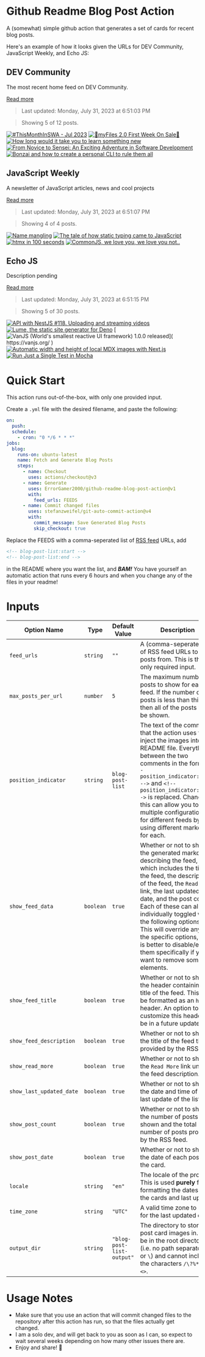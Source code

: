 # Github Readme Blog Post Action

A (somewhat) simple github action that generates a set of cards for recent blog posts.

Here's an example of how it looks given the URLs for DEV Community, JavaScript Weekly, and Echo JS:

<!-- post-list:start -->
## DEV Community

The most recent home feed on DEV Community.

[Read more](https://dev.to)
> Last updated: Monday, July 31, 2023 at 6:51:03 PM

> Showing 5 of 12 posts.

[![#ThisMonthInSWA - Jul 2023](https://raw.githubusercontent.com/ErrorGamer2000/github-readme-blog-post-action/main/generated_files/DEV_Community/_ThisMonthInSWA_-_Jul_2023.svg)](https://dev.to/azure/thismonthinswa-jul-2023-348h)
[![📁myFiles 2.0 First Week On Sale🚀](https://raw.githubusercontent.com/ErrorGamer2000/github-readme-blog-post-action/main/generated_files/DEV_Community/📁myFiles_2.0_First_Week_On_Sale🚀.svg)](https://dev.to/blueberry077/myfiles-20-first-week-on-sale-ma)
[![How long would it take you to learn something new](https://raw.githubusercontent.com/ErrorGamer2000/github-readme-blog-post-action/main/generated_files/DEV_Community/How_long_would_it_take_you_to_learn_something_new.svg)](https://dev.to/juanfrank77/how-long-would-it-take-you-to-learn-something-new-3go6)
[![From Novice to Sensei: An Exciting Adventure in Software Development](https://raw.githubusercontent.com/ErrorGamer2000/github-readme-blog-post-action/main/generated_files/DEV_Community/From_Novice_to_Sensei__An_Exciting_Adventure_in_Software_Development.svg)](https://dev.to/avwerosuoghene/from-novice-to-sensei-an-exciting-adventure-in-software-development-1nfk)
[![Bonzai and how to create a personal CLI to rule them all](https://raw.githubusercontent.com/ErrorGamer2000/github-readme-blog-post-action/main/generated_files/DEV_Community/Bonzai_and_how_to_create_a_personal_CLI_to_rule_them_all.svg)](https://dev.to/cherryramatis/bonzai-and-how-to-create-a-personal-cli-to-rule-them-all-1bnl)


## JavaScript Weekly

A newsletter of JavaScript articles, news and cool projects

[Read more](https://javascriptweekly.com/)
> Last updated: Monday, July 31, 2023 at 6:51:07 PM

> Showing 4 of 4 posts.

[![Name mangling](https://raw.githubusercontent.com/ErrorGamer2000/github-readme-blog-post-action/main/generated_files/JavaScript_Weekly/Name_mangling.svg)](https://javascriptweekly.com/issues/649)
[![The tale of how static typing came to JavaScript](https://raw.githubusercontent.com/ErrorGamer2000/github-readme-blog-post-action/main/generated_files/JavaScript_Weekly/The_tale_of_how_static_typing_came_to_JavaScript.svg)](https://javascriptweekly.com/issues/648)
[![htmx in 100 seconds](https://raw.githubusercontent.com/ErrorGamer2000/github-readme-blog-post-action/main/generated_files/JavaScript_Weekly/htmx_in_100_seconds.svg)](https://javascriptweekly.com/issues/647)
[![CommonJS, we love you, we love you not..](https://raw.githubusercontent.com/ErrorGamer2000/github-readme-blog-post-action/main/generated_files/JavaScript_Weekly/CommonJS__we_love_you__we_love_you_not...svg)](https://javascriptweekly.com/issues/646)


## Echo JS

Description pending

[Read more](
http://www.echojs.com
)
> Last updated: Monday, July 31, 2023 at 6:51:15 PM

> Showing 5 of 30 posts.

[![API with NestJS #118. Uploading and streaming videos](https://raw.githubusercontent.com/ErrorGamer2000/github-readme-blog-post-action/main/generated_files/_Echo_JS_/API_with_NestJS__118._Uploading_and_streaming_videos.svg)](https://wanago.io/2023/07/31/api-nestjs-streaming-videos/)
[![Lume, the static site generator for Deno](https://raw.githubusercontent.com/ErrorGamer2000/github-readme-blog-post-action/main/generated_files/_Echo_JS_/Lume__the_static_site_generator_for_Deno.svg)](https://lume.land/)
[![
VanJS (World's smallest reactive UI framework) 1.0.0 released
](https://raw.githubusercontent.com/ErrorGamer2000/github-readme-blog-post-action/main/generated_files/_Echo_JS_/_VanJS_(World's_smallest_reactive_UI_framework)_1.0.0_released_.svg)](
https://vanjs.org/
)
[![Automatic width and height of local MDX images with Next.js](https://raw.githubusercontent.com/ErrorGamer2000/github-readme-blog-post-action/main/generated_files/_Echo_JS_/Automatic_width_and_height_of_local_MDX_images_with_Next.js.svg)](https://mmazzarolo.com/blog/2023-07-29-nextjs-mdx-image-size)
[![Run Just a Single Test in Mocha](https://raw.githubusercontent.com/ErrorGamer2000/github-readme-blog-post-action/main/generated_files/_Echo_JS_/Run_Just_a_Single_Test_in_Mocha.svg)](
https://masteringjs.io/tutorials/mocha/run-single-test
)


<!-- post-list:end -->

# Quick Start

This action runs out-of-the-box, with only one provided input.

Create a `.yml` file with the desired filename, and paste the following:

```yml
on:
  push:
  schedule:
    - cron: "0 */6 * * *"
jobs:
  blog:
    runs-on: ubuntu-latest
    name: Fetch and Generate Blog Posts
    steps:
      - name: Checkout
        uses: actions/checkout@v3
      - name: Generate
        uses: ErrorGamer2000/github-readme-blog-post-action@v1
        with:
          feed_urls: FEEDS
      - name: Commit changed files
        uses: stefanzweifel/git-auto-commit-action@v4
        with:
          commit_message: Save Generated Blog Posts
          skip_checkout: true
```

Replace the FEEDS with a comma-seperated list of [RSS feed](https://rss.com/blog/how-do-rss-feeds-work/) URLs, add

```md
<!-- blog-post-list:start -->
<!-- blog-post-list:end -->
```

in the README where you want the list, and **_BAM!_** You have yourself an automatic action that runs every 6 hours and when you change any of the files in your readme!

# Inputs

<table>
  <thead>
    <tr>
      <th>Option Name</th>
      <th>Type</th>
      <th>Default Value</th>
      <th>Description</th>
    </tr>
  </thead>
  <tbody>
    <tr>
      <td><code>feed_urls</code></td>
      <td><code>string</code></td>
      <td><code>""</code></td>
      <td>A (comma-seperated) list of RSS feed URLs to load posts from. This is the only required input.</td>
    </tr>
    <tr>
      <td><code>max_posts_per_url</code></td>
      <td><code>number</code></td>
      <td><code>5</code></td>
      <td>The maximum number of posts to show for each feed. If the number of posts is less than this, then all of the posts will be shown.</td>
    </tr>
    <tr>
      <td><code>position_indicator</code></td>
      <td><code>string</code></td>
      <td><code>blog-post-list</code></td>
      <td>The text of the comments that the action uses to inject the images into the README file. Everything between the two comments in the form <code>&lt;!-- position_indicator:start --&gt;</code> and <code>&lt;!-- position_indicator:end --&gt;</code> is replaced. Changing this can allow you to use multiple configurations for different feeds by using different markers for each.</td>
    </tr>
    <tr>
      <td><code>show_feed_data</code></td>
      <td><code>boolean</code></td>
      <td><code>true</code></td>
      <td>Whether or not to show the generated markdown describing the feed, which includes the title of the feed, the description of the feed, the <code>Read More</code> link, the last updated date, and the post count. Each of these can also be individually toggled with the following options. This will override any of the specific options, so it is better to disable/enable them specifically if you want to remove some elements.</td>
    </tr>
    <tr>
      <td><code>show_feed_title</code></td>
      <td><code>boolean</code></td>
      <td><code>true</code></td>
      <td>Whether or not to show the header containing the title of the feed. This will be formatted as an <code>h2</code> header. An option to customize this header will be in a future update.</td>
    </tr>
    <tr>
      <td><code>show_feed_description</code></td>
      <td><code>boolean</code></td>
      <td><code>true</code></td>
      <td>Whether or not to show the title of the feed that is provided by the RSS feed.</td>
    </tr>
    <tr>
      <td><code>show_read_more</code></td>
      <td><code>boolean</code></td>
      <td><code>true</code></td>
      <td>Whether or not to show the <code>Read More</code> link under the feed description.</td>
    </tr>
    <tr>
      <td><code>show_last_updated_date</code></td>
      <td><code>boolean</code></td>
      <td><code>true</code></td>
      <td>Whether or not to show the date and time of the last update of the list.</td>
    </tr>
    <tr>
      <td><code>show_post_count</code></td>
      <td><code>boolean</code></td>
      <td><code>true</code></td>
      <td>Whether or not to show the number of posts shown and the total number of posts provided by the RSS feed.</td>
    </tr>
    <tr>
      <td><code>show_post_date</code></td>
      <td><code>boolean</code></td>
      <td><code>true</code></td>
      <td>Whether or not to show the date of each post on the card.</td>
    </tr>
    <tr>
      <td><code>locale</code></td>
      <td><code>string</code></td>
      <td><code>"en"</code></td>
      <td>The locale of the project. This is used <strong>purely</strong> for formatting the dates of the cards and last update.</td>
    </tr>
    <tr>
      <td><code>time_zone</code></td>
      <td><code>string</code></td>
      <td><code>"UTC"</code></td>
      <td>A valid time zone to use for the last updated date.</td>
    </tr>
    <tr>
      <td><code>output_dir</code></td>
      <td><code>string</code></td>
      <td><code>"blog-post-list-output"</code></td>
      <td>The directory to store the post card images in. Must be in the root directory (i.e. no path separators <code>/</code> or <code>\</code>) and cannot include the characters <code>/\?%*:|"&lt;&gt;</code>.</td>
    </tr>
<!--
    <tr>
      <td><code></code></td>
      <td><cde></cde></td>
      <td><code></code></td>
      <td></td>
    </tr>
-->
  </tbody>
</table>

# Usage Notes

- Make sure that you use an action that will commit changed files to the repository after this action has run, so that the files actually get changed.
- I am a solo dev, and will get back to you as soon as I can, so expect to wait several weeks depending on how many other issues there are.
- Enjoy and share! 🤗
